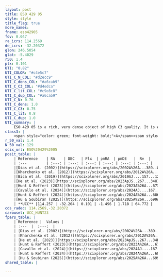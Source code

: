 ```yaml
---
layout: post
title: ESO 429 05
style: style
title_flag: true
more_names: 
fname: eso42905
fov: 0.047
ra_icrs: 114.2569
de_icrs: -32.20372
glon: 246.5054
glat: -5.4029
r50: 1.4
plx: 0.101
UTI: "0.82"
UTI_COLOR: "#c4e5c7"
UTI_C_N_COL: "#d2ecc9"
UTI_C_dens_COL: "#a6cab9"
UTI_C_C3_COL: "#d4edca"
UTI_C_lit_COL: "#c9e8c8"
UTI_C_dup_COL: "#a6cab9"
UTI_C_N: 0.76
UTI_C_dens: 1.0
UTI_C_C3: 0.75
UTI_C_lit: 0.8
UTI_C_dup: 1.0
UTI_summary: |
    ESO 429 05 is a rich, very dense object of high C3 quality. It is well-studied in the literature.
class3: |
    <span style="color: green; font-weight: bold;">A</span><span style="color: #FFC300; font-weight: bold;">B</span>
r_50_val: 1.4
N_50_val: 129
scix_url: ESO%20429%2005
posit_table: |
    | Reference    | RA    | DEC   | Plx  | pmRA  | pmDE   |  Rv  |
    | :---         | :---: | :---: | :---: | :---: | :---: | :---: |
    |[Dias et al. (2002)](https://scixplorer.org/abs/2002A%26A...389..871D) | 114.258 | -32.198 | -- | 1.7 | 4.45 | -- |
    |[Kharchenko et al. (2012)](https://scixplorer.org/abs/2012A%26A...543A.156K) | 114.263 | -32.205 | -- | -1.6 | 7.71 | -- |
    |[Bica et al. (2019)](https://scixplorer.org/abs/2019AJ....157...12B) | 114.259 | -32.197 | -- | -- | -- | -- |
    |[He et al. (2023)](https://scixplorer.org/abs/2023ApJS..267...34H) | 114.258 | -32.202 | 0.088 | -1.507 | 1.674 | 64.77 |
    |[Hunt & Reffert (2023)](https://scixplorer.org/abs/2023A%26A...673A.114H) | 114.255 | -32.203 | 0.089 | -1.49 | 1.675 | 65.193 |
    |[Cavallo et al. (2024)](https://scixplorer.org/abs/2024AJ....167...12C) | 114.27 | -32.21 | 0.083 | -- | -- | -- |
    |[Hunt & Reffert (2024)](https://scixplorer.org/abs/2024A%26A...686A..42H) | 114.255 | -32.203 | 0.089 | -1.49 | 1.675 | 65.193 |
    |[Hu & Soubiran (2025)](https://scixplorer.org/abs/2025A%26A...699A.246H) | 114.27 | -32.21 | -- | -- | -- | -- |
    | **UCC** |114.257 | -32.204 | 0.101 | -1.496 | 1.718 | 64.772 | 
cds_radec: 114.2569,-32.20372
carousel: UCC_HUNT23
fpars_table: |
    | Reference |  Values |
    | :---  |  :---:  |
    | [Dias et al. (2002)](https://scixplorer.org/abs/2002A%26A...389..871D) | `E(B-V)=0.81, Dist=3596.0, Age=9.1` |
    | [Kharchenko et al. (2012)](https://scixplorer.org/abs/2012A%26A...543A.156K) | `e_bv=0.937, distance=3978, log_age=9.09` |
    | [He et al. (2023)](https://scixplorer.org/abs/2023ApJS..267...34H) | `A0=1.45, m-M=14.05, logA=9.8` |
    | [Hunt & Reffert (2023)](https://scixplorer.org/abs/2023A%26A...673A.114H) | `AV50=2.214, diffAV50=1.275, MOD50=14.781, logAge50=8.973` |
    | [Cavallo et al. (2024)](https://scixplorer.org/abs/2024AJ....167...12C) | `AV50=1.43, dMod50=14.08, logAge50=10.04, [Fe/H]50=-0.39` |
    | [Hunt & Reffert (2024)](https://scixplorer.org/abs/2024A%26A...686A..42H) | `MassJ=607.638` |
    | [Hu & Soubiran (2025)](https://scixplorer.org/abs/2025A%26A...699A.246H) | `MA22=-0.04, MA23f=-0.46, MA23g=-0.45, MZ23=-0.56, MK24=-0.45, MF24=-0.62` |
shared_table: |
    
---
```

